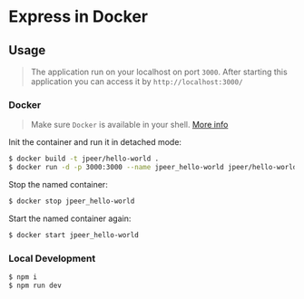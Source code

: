 # Express in Docker

## Usage

> The application run on your localhost on port `3000`. After starting this application you can access it by `http://localhost:3000/`

### Docker

> Make sure `Docker` is available in your shell. [More info](https://docs.docker.com/engine/installation/)

Init the container and run it in detached mode:
```sh
$ docker build -t jpeer/hello-world .
$ docker run -d -p 3000:3000 --name jpeer_hello-world jpeer/hello-world
```

Stop the named container:
```sh
$ docker stop jpeer_hello-world
```

Start the named container again:
```sh
$ docker start jpeer_hello-world
```

### Local Development

```sh
$ npm i
$ npm run dev
```
